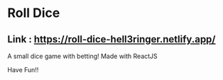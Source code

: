 # Roll Dice

## Link : https://roll-dice-hell3ringer.netlify.app/

A small dice game with betting!
Made with ReactJS

Have Fun!!
